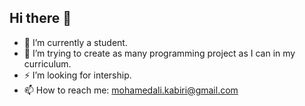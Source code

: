 ## Hi there 👋

- 🔭 I’m currently a student.
- 🌱 I’m trying to create as many programming project as I can in my curriculum.
- ⚡ I’m looking for intership.
- 📫 How to reach me: mohamedali.kabiri@gmail.com
 
